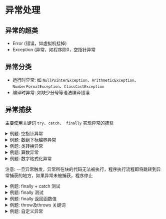 # 异常处理

## 异常的超类
* Error (错误，如虚拟机挂掉)
* Exception (异常，如程序除0，空指针异常

## 异常分类
* 运行时异常: 如 `NullPointerException`、`ArithmeticException`、`NumberFormatException`、`ClassCastException`
* 编译时异常: 如缺少分号等语法编译错误

## 异常捕获
主要使用关键词 `try`、`catch`、` finally` 实现异常的捕获

<details>
<summary>例题:  空指针异常<br/>
</summary>

``` java
try {
    String str = null;
    System.out.println(" str length = " + str.length());
    fail();
} catch (NullPointerException e) {
    assertTrue(true);
}
```
</details>

<details>
<summary>例题:  数组下标越界异常<br/>
</summary>

``` java
int[] nums = {1, 2, 3, 4, 5};
try {
        int sum = 0;
        for (int i = 0; i <= nums.length; ++i) {
        sum += nums[i];
    }
    System.out.println("sum = " + sum);
    fail();
} catch (IndexOutOfBoundsException e) {
    assertTrue(true);
}
```
</details>

<details>
<summary>例题:  类转换异常<br/>
</summary>

``` java
try {
    String[] strArray = new String[]{"John", "Snow"};
    ArrayList<String> strList = (ArrayList<String>) Arrays.asList(strArray);
    System.out.println("String list: " + strList);
} catch (ClassCastException e) {
    assertTrue(true);
}
```
</details>

<details>
<summary>例题:  算数异常<br/>
</summary>

``` java
try {
    int division = 10 / 0;
    fail();
} catch (ArithmeticException e) {
    assertTrue(true);
}
```
</details>


<details>
<summary>例题:  数字格式化异常<br/>
</summary>

``` java
try {
    int number = Integer.parseInt("123a");
    fail();
} catch (NumberFormatException e) {
    assertTrue(true);
}
```
</details>

注意: 一旦异常触发，异常所在块的代码无法被执行，程序执行流程即将跳转到异常捕获的地方，如果异常未被捕获，程序停止

<details>
<summary>例题:  finally + catch 测试<br/>
</summary>

``` java
int result = 0;
try {
    int number = 10 / 0;
} catch (ArithmeticException e) {
    result++;
}finally {
    result++;
}
assertEquals(2, result);
```
</details>

<details>
<summary>例题:  finally  测试<br/>
</summary>

``` java
int result = 0;
try {
  int number = 10 / 2;
} finally {
  result++;
}
assertEquals(1, result);
```
</details>

<details>
<summary>例题:  finally 返回函数值<br/>
</summary>

``` java
assertEquals(3, func());

public int func() {
    try {
        int num = 10 / 0;
        return 1;
    } catch (ArithmeticException e) {
        return 2;
    }finally {
        return 3;
    }
}
```
</details>

<details>
<summary>例题:  throw及throws 关键词<br/>
</summary>

``` java
@Test
void testThrowException() {
    try {
        int number = parseInt("123a");
        fail();
    } catch (NumberFormatException e) {
        assertTrue(true);
        assertEquals("can't contains non-digits", e.getMessage());
    }
}

public int parseInt(String str) throws NumberFormatException{
    if (!str.matches("\\d+")){
        throw new NumberFormatException("can't contains non-digits");
    }
    return Integer.parseInt(str);
}
```
</details>

<details>
<summary>例题:  自定义异常<br/>
</summary>

``` java
public class CustomExceptionExample extends Exception {

  //  @java.io.Serial
  private static final long serialVersionUID = 234122876006267687L;

  public CustomExceptionExample() {
    super();
  }

  public CustomExceptionExample(String message) {
    super(message);
  }
}

try {
    throw new CustomExceptionExample("custom exception");
} catch (CustomExceptionExample e) {
    assertEquals("custom exception", e.getMessage());
}
```
</details>